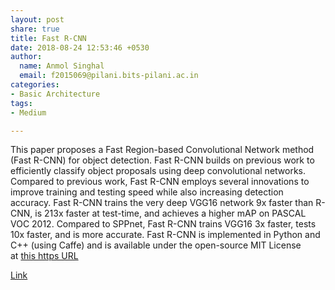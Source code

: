 ```yaml
---
layout: post
share: true
title: Fast R-CNN
date: 2018-08-24 12:53:46 +0530
author:
  name: Anmol Singhal
  email: f2015069@pilani.bits-pilani.ac.in
categories:
- Basic Architecture
tags:
- Medium

---
```

This paper proposes a Fast Region-based Convolutional Network method (Fast R-CNN) for object detection. Fast R-CNN builds on previous work to efficiently classify object proposals using deep convolutional networks. Compared to previous work, Fast R-CNN employs several innovations to improve training and testing speed while also increasing detection accuracy. Fast R-CNN trains the very deep VGG16 network 9x faster than R-CNN, is 213x faster at test-time, and achieves a higher mAP on PASCAL VOC 2012. Compared to SPPnet, Fast R-CNN trains VGG16 3x faster, tests 10x faster, and is more accurate. Fast R-CNN is implemented in Python and C++ (using Caffe) and is available under the open-source MIT License at [this https URL](https://github.com/rbgirshick/fast-rcnn.)

[Link](https://arxiv.org/abs/1504.08083)